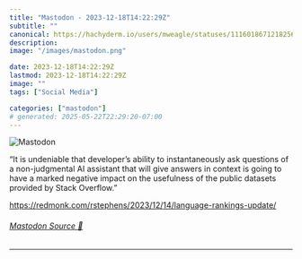 ```yaml
---
title: "Mastodon - 2023-12-18T14:22:29Z"
subtitle: ""
canonical: https://hachyderm.io/users/mweagle/statuses/111601867121825685
description:
image: "/images/mastodon.png"

date: 2023-12-18T14:22:29Z
lastmod: 2023-12-18T14:22:29Z
image: ""
tags: ["Social Media"]

categories: ["mastodon"]
# generated: 2025-05-22T22:29:20-07:00
---
```

![Mastodon](/images/mastodon.png)

<p>“It is undeniable that developer’s ability to instantaneously ask questions of a non-judgmental AI assistant that will give answers in context is going to have a marked negative impact on the usefulness of the public datasets provided by Stack Overflow.”</p><p><a href="https://redmonk.com/rstephens/2023/12/14/language-rankings-update/" target="_blank" rel="nofollow noopener noreferrer" translate="no"><span class="invisible">https://</span><span class="ellipsis">redmonk.com/rstephens/2023/12/</span><span class="invisible">14/language-rankings-update/</span></a></p>


###### [Mastodon Source 🐘](https://hachyderm.io/@mweagle/111601867121825685)

___
